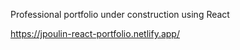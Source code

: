 Professional portfolio under construction using React


https://jpoulin-react-portfolio.netlify.app/